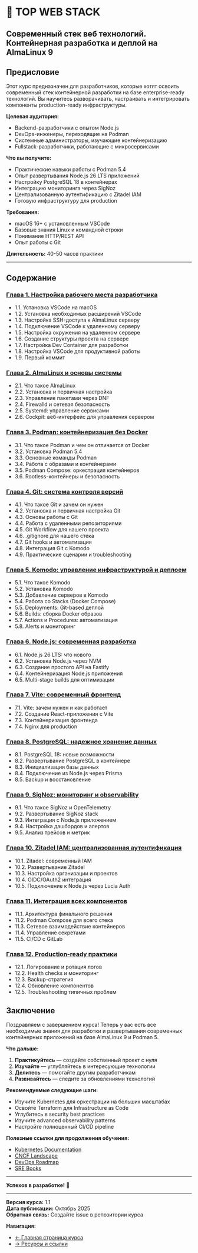 # 🚀 TOP WEB STACK
## Современный стек веб технологий. Контейнерная разработка и деплой на AlmaLinux 9

## Предисловие

Этот курс предназначен для разработчиков, которые хотят освоить современный стек контейнерной разработки на базе enterprise-ready технологий. Вы научитесь разворачивать, настраивать и интегрировать компоненты production-ready инфраструктуры.

**Целевая аудитория:**
- Backend-разработчики с опытом Node.js
- DevOps-инженеры, переходящие на Podman
- Системные администраторы, изучающие контейнеризацию
- Fullstack-разработчики, работающие с микросервисами

**Что вы получите:**
- Практические навыки работы с Podman 5.4
- Опыт развертывания Node.js 26 LTS приложений
- Настройку PostgreSQL 18 в контейнерах
- Интеграцию мониторинга через SigNoz
- Централизованную аутентификацию с Zitadel IAM
- Готовую инфраструктуру для production

**Требования:**
- macOS 16+ с установленным VSCode
- Базовые знания Linux и командной строки
- Понимание HTTP/REST API
- Опыт работы с Git

**Длительность:** 40-50 часов практики

---

## Содержание

### [Глава 1. Настройка рабочего места разработчика](chapter-01-setup.md)
- 1.1. Установка VSCode на macOS
- 1.2. Установка необходимых расширений VSCode
- 1.3. Настройка SSH-доступа к AlmaLinux серверу
- 1.4. Подключение VSCode к удаленному серверу
- 1.5. Настройка окружения на удаленном сервере
- 1.6. Создание структуры проекта на сервере
- 1.7. Настройка Dev Container для разработки
- 1.8. Настройка VSCode для продуктивной работы
- 1.9. Первый коммит

### [Глава 2. AlmaLinux и основы системы](chapter-02-almalinux.md)
- 2.1. Что такое AlmaLinux
- 2.2. Установка и первичная настройка
- 2.3. Управление пакетами через DNF
- 2.4. Firewalld и сетевая безопасность
- 2.5. Systemd: управление сервисами
- 2.6. Cockpit: веб-интерфейс для управления сервером

### [Глава 3. Podman: контейнеризация без Docker](chapter-03-podman.md)
- 3.1. Что такое Podman и чем он отличается от Docker
- 3.2. Установка Podman 5.4
- 3.3. Основные команды Podman
- 3.4. Работа с образами и контейнерами
- 3.5. Podman Compose: оркестрация контейнеров
- 3.6. Rootless-контейнеры и безопасность

### [Глава 4. Git: система контроля версий](chapter-04-git.md)
- 4.1. Что такое Git и зачем он нужен
- 4.2. Установка и первичная настройка Git
- 4.3. Основы работы с Git
- 4.4. Работа с удаленными репозиториями
- 4.5. Git Workflow для нашего проекта
- 4.6. .gitignore для нашего стека
- 4.7. Git hooks и автоматизация
- 4.8. Интеграция Git с Komodo
- 4.9. Практические сценарии и troubleshooting

### [Глава 5. Komodo: управление инфраструктурой и деплоем](chapter-05-comodo.md)
- 5.1. Что такое Komodo
- 5.2. Установка Komodo
- 5.3. Добавление серверов в Komodo
- 5.4. Работа со Stacks (Docker Compose)
- 5.5. Deployments: Git-based деплой
- 5.6. Builds: сборка Docker образов
- 5.7. Actions и Procedures: автоматизация
- 5.8. Alerts и мониторинг

### [Глава 6. Node.js: современная разработка](chapter-06-nodejs.md)
- 6.1. Node.js 26 LTS: что нового
- 6.2. Установка Node.js через NVM
- 6.3. Создание простого API на Fastify
- 6.4. Контейнеризация Node.js приложения
- 6.5. Multi-stage builds для оптимизации

### [Глава 7. Vite: современный фронтенд](chapter-07-vite.md)
- 7.1. Vite: зачем нужен и как работает
- 7.2. Создание React-приложения с Vite
- 7.3. Контейнеризация фронтенда
- 7.4. Nginx для production

### [Глава 8. PostgreSQL: надежное хранение данных](chapter-08-postgresql.md)
- 8.1. PostgreSQL 18: новые возможности
- 8.2. Развертывание PostgreSQL в контейнере
- 8.3. Инициализация базы данных
- 8.4. Подключение из Node.js через Prisma
- 8.5. Backup и восстановление

### [Глава 9. SigNoz: мониторинг и observability](chapter-09-signoz.md)
- 9.1. Что такое SigNoz и OpenTelemetry
- 9.2. Развертывание SigNoz stack
- 9.3. Интеграция с Node.js приложением
- 9.4. Настройка дашбордов и алертов
- 9.5. Анализ трейсов и метрик

### [Глава 10. Zitadel IAM: централизованная аутентификация](chapter-10-zitadel.md)
- 10.1. Zitadel: современный IAM
- 10.2. Развертывание Zitadel
- 10.3. Настройка организации и проектов
- 10.4. OIDC/OAuth2 интеграция
- 10.5. Подключение к Node.js через Lucia Auth

### [Глава 11. Интеграция всех компонентов](chapter-11-integration.md)
- 11.1. Архитектура финального решения
- 11.2. Podman Compose для всего стека
- 11.3. Сетевое взаимодействие контейнеров
- 11.4. Управление секретами
- 11.5. CI/CD с GitLab

### [Глава 12. Production-ready практики](chapter-12-production.md)
- 12.1. Логирование и ротация логов
- 12.2. Health checks и мониторинг
- 12.3. Backup-стратегия
- 12.4. Обновление компонентов
- 12.5. Troubleshooting типичных проблем


## Заключение

Поздравляем с завершением курса! Теперь у вас есть все необходимые знания для разработки и развертывания современных контейнерных приложений на базе AlmaLinux 9 и Podman 5.

**Что дальше:**

1. **Практикуйтесь** — создайте собственный проект с нуля
2. **Изучайте** — углубляйтесь в интересующие технологии
3. **Делитесь** — помогайте другим разработчикам
4. **Развивайтесь** — следите за обновлениями технологий

**Рекомендуемые следующие шаги:**

- Изучите Kubernetes для оркестрации на больших масштабах
- Освойте Terraform для Infrastructure as Code
- Углубитесь в security best practices
- Изучите advanced observability patterns
- Настройте полноценный CI/CD pipeline

**Полезные ссылки для продолжения обучения:**

- [Kubernetes Documentation](https://kubernetes.io/docs/)
- [CNCF Landscape](https://landscape.cncf.io/)
- [DevOps Roadmap](https://roadmap.sh/devops)
- [SRE Books](https://sre.google/books/)

---

**Успехов в разработке!** 🚀

---

**Версия курса:** 1.1  
**Дата публикации:** Октябрь 2025  
**Обратная связь:** Создайте issue в репозитории курса

**Навигация:**
- [← Главная страница курса](README.md)
- [→ Ресурсы и ссылки](RESOURCES-AND-LINKS.md)
